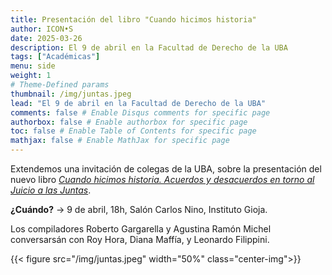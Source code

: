 ```yaml
---
title: Presentación del libro "Cuando hicimos historia"
author: ICON•S
date: 2025-03-26
description: El 9 de abril en la Facultad de Derecho de la UBA
tags: ["Académicas"]
menu: side 
weight: 1
# Theme-Defined params
thumbnail: /img/juntas.jpeg
lead: "El 9 de abril en la Facultad de Derecho de la UBA"   
comments: false # Enable Disqus comments for specific page
authorbox: false # Enable authorbox for specific page
toc: false # Enable Table of Contents for specific page
mathjax: false # Enable MathJax for specific page
---
```


Extendemos una invitación de colegas de la UBA, sobre la presentación del nuevo libro [*Cuando hicimos historia. Acuerdos y desacuerdos en torno al Juicio a las Juntas*](https://sigloxxieditores.com.ar/libro/cuando-hicimos-historia/?srsltid=AfmBOoo72jqfk6BF17gQjcbVh-D-xFYLWrU6ow7rffxPQDRkftRL0suj). 

<!--more-->

**¿Cuándo?** → 9 de abril, 18h, Salón Carlos Nino, Instituto Gioja. 
 
Los compiladores Roberto Gargarella y Agustina Ramón Michel conversarsán con Roy Hora, Diana Maffía, y Leonardo Filippini. 

{{< figure src="/img/juntas.jpeg" width="50%" class="center-img">}}